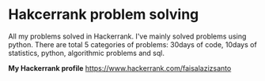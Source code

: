 # Hakcerrank problem solving
 
All my problems solved in Hackerrank. I've mainly solved problems using python. There are total 5 categories of problems: 30days of code, 10days of statistics, python, algorithmic problems and sql. 

**My Hackerrank profile**
https://www.hackerrank.com/faisalazizsanto
